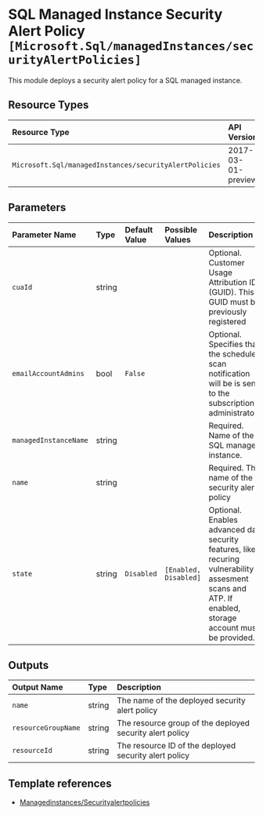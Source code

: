 # SQL Managed Instance Security Alert Policy `[Microsoft.Sql/managedInstances/securityAlertPolicies]`

This module deploys a security alert policy for a SQL managed instance.

## Resource Types

| Resource Type | API Version |
| :-- | :-- |
| `Microsoft.Sql/managedInstances/securityAlertPolicies` | 2017-03-01-preview |

## Parameters

| Parameter Name | Type | Default Value | Possible Values | Description |
| :-- | :-- | :-- | :-- | :-- |
| `cuaId` | string |  |  | Optional. Customer Usage Attribution ID (GUID). This GUID must be previously registered |
| `emailAccountAdmins` | bool | `False` |  | Optional. Specifies that the schedule scan notification will be is sent to the subscription administrators. |
| `managedInstanceName` | string |  |  | Required. Name of the SQL managed instance. |
| `name` | string |  |  | Required. The name of the security alert policy |
| `state` | string | `Disabled` | `[Enabled, Disabled]` | Optional. Enables advanced data security features, like recuring vulnerability assesment scans and ATP. If enabled, storage account must be provided. |

## Outputs

| Output Name | Type | Description |
| :-- | :-- | :-- |
| `name` | string | The name of the deployed security alert policy |
| `resourceGroupName` | string | The resource group of the deployed security alert policy |
| `resourceId` | string | The resource ID of the deployed security alert policy |

## Template references

- [Managedinstances/Securityalertpolicies](https://docs.microsoft.com/en-us/azure/templates/Microsoft.Sql/2017-03-01-preview/managedInstances/securityAlertPolicies)
